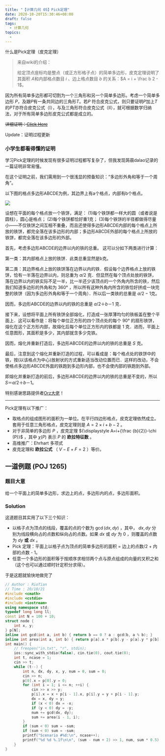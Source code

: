 ```yaml
---
title: "【计算几何 05】Pick定理"
date: 2020-10-20T15:30:46+08:00
draft: false
tags:
  - 计算几何
topics:
  - 
---
```


什么是Pick定理（皮克定理）

> 来自wiki的介绍：
>
> 给定顶点座标均是整点（或正方形格子点）的简单多边形，皮克定理说明了其面积 $A$和内部格点数目 $i$ 、边上格点数目 $b$ 的关系：$A = i + \frac b 2 - 1$。

因为所有简单多边形都可切割为一个三角形和另一个简单多边形。考虑一个简单多边形 $P$，及跟$P$有一条共同边的三角形$T$。若$P$ 符合皮克公式，则只要证明$P$加上$T$ 的$PT$亦符合皮克公式（I），与及三角形符合皮克公式（II），就可根据数学归纳法，对于所有简单多边形皮克公式都是成立的。

~~详细证明：[Click Here](https://zh.wikipedia.org/zh-cn/%E7%9A%AE%E5%85%8B%E5%AE%9A%E7%90%86)~~

Update：证明过程更新

### 小学生都看得懂的证明

学习Pick定理的时候发现有很多证明过程都写复杂了，但我发现蒟蒻dalao记录的一篇证明非常易懂。

在这个证明之前，我们需用到一个很浅显的预备知识：“多边形外角和等于一个周角”。

以下图的格点多边形ABCDE为例，其边界上有a个格点，内部有b个格点。

![](https://gitee.com//riotian/blogimage/raw/master/img/20201027193534.jpeg)

设想在平面的每个格点放一个铁饼，满足：
(1)每个铁饼都一样大的圆（或者说是圆柱），圆心是格点；
(2)每个铁饼都恰好重1克；
(3)每个铁饼的半径都做得尽量小——不仅铁饼之间互相不重叠，而且还使得多边形ABCDE内部的每个格点上所放的铁饼，都完全落在该多边形的内部；多边形ABCDE外部的每个格点上所放的铁饼，都完全落在该多边形的外部。

首先，考虑多边形ABCDE的边界以内的铁的总重。
这可以分如下两类进行计算：

第一类：其内部格点上放的铁饼．此类总重显然是b克。

第二类：其边界格点上放的铁饼落在边界以内的铁．假设每个边界格点上放的铁饼，恰有一半落在边界以内，则总重为 $a/2$ 克．但显然在每个顶点处放的铁饼，落在边界以内的铁实际不足一半，比一半还少该顶点的一个外角内所含的铁，然后我们知道多边形的外角和为 $360°$ ，所以所有这种外角内所含的铁恰好拼成一块完整的铁饼（因为多边形外角和等于一个周角）．所以后一类铁的总重是 $a/2 -1$克。

因而，多边形ABCDE的边界以内的铁的总重是 $a/2＋b－1$ 克．

接下来，设想将平面上所有铁饼全部熔化，打造成一张厚薄均匀的铁板盖在整个平面上．这可以看作是：将每个单位正方形的四个顶点处的每个 $90°$ 的扇形铁饼，熔化在这个正方形内部，故熔化后每个单位正方形内的铁都是 $1$ 克．进而，平面上任意图形，其面积是多少，其内部就含多少克铁。

因而，熔化并重新打造后，多边形ABCDE的边界以内的铁的总重是 $S$ 克。

最后，注意到这个熔化并重新打造的过程，可以看成是：每个格点处的铁饼中的铁，按(以该格点为中心)放射状的方式重新适当改动位置而已．这样的改动，不会使格点多边形ABCDE外面的铁跑到多边形内部，也不会使内部的铁跑到外部。

即熔化并重新打造的前后，多边形ABCDE的边界以内的铁的总重是不变的，所以 $S＝a/2＋b－1$。

特别感谢思路提供者[Orz大佬](http://blog.sina.com.cn/s/profile_2713979363.html)！

---

Pick定理有以下推广：

-   取格点的组成图形的面积为一单位。在平行四边形格点，皮克定理依然成立。套用于任意三角形格点，皮克定理则是 ${\displaystyle A=2 \times i+b-2}$ 。
-   对于非简单的多边形 ${\displaystyle P}$ ，皮克定理 ${\displaystyle A=i+{\frac {b}{2}}-\chi (P)}$ ，其中 ${\displaystyle \chi (P)}$ 表示 ${\displaystyle P}$ 的 **欧拉特征数** 。
-   高维推广：Ehrhart 多项式
-   皮克定理和 **欧拉公式** （ ${\displaystyle V-E+F=2}$ ）等价。

## 一道例题 (POJ 1265)

### 题目大意

给一个平面上的简单多边形，求边上的点，多边形内的点，多边形面积。

### Solution

这道题目其实用了以下三个知识：

-   以格子点为顶点的线段，覆盖的点的个数为 $\gcd(dx,dy)$ ，其中， $dx,dy$ 分别为线段横向占的点数和纵向占的点数。如果 $dx$ 或 $dy$ 为 $0$ ，则覆盖的点数为 $dy$  **或**  $dx$ 。
-   Pick 定理：平面上以格子点为顶点的简单多边形的面积 = 边上的点数/2 + 内部的点数 - 1。
-   任意一个多边形的面积等于按顺序求相邻两个点与原点组成的向量的叉积之和（这个也可以通过顺时针定积分求得）。

于是这题就愉快地做完了

```cpp
// Author : RioTian
// Time : 20/10/21
#include <cmath>
#include <cstdio>
#include <iostream>
using namespace std;
typedef long long ll;
const int N = 100 + 10;
struct node {
    int x, y;
} p[N];
inline int gcd(int a, int b) { return b == 0 ? a : gcd(b, a % b); }
inline int area(int a, int b) { return p[a].x * p[b].y - p[a].y * p[b].x; }
int main() {
    // freopen("in.txt", "r", stdin);
    ios::sync_with_stdio(false), cin.tie(0), cout.tie(0);
    int t, ncase = 1;
    cin >> t;
    while (t--) {
        int n, dx, dy, x, y, num = 0, sum = 0;
        cin >> n;
        p[0].x = p[0].y = 0;
        for (int i = 1; i <= n; ++i) {
            cin >> x >> y;
            p[i].x = x + p[i - 1].x, p[i].y = y + p[i - 1].y;
            dx = x, dy = y;
            if (x < 0) dx = -x;
            if (y < 0) dy = -y;
            num += gcd(dx, dy);
            sum += area(i - 1, i);
        }
        if (sum < 0) sum = -sum;
        if (sum < 0) sum = -sum;
        printf("Scenario #%d:\n", ncase++);
        printf("%d %d %.1f\n\n", (sum - num + 2) >> 1, num, sum * 0.5);
    }
}
```

